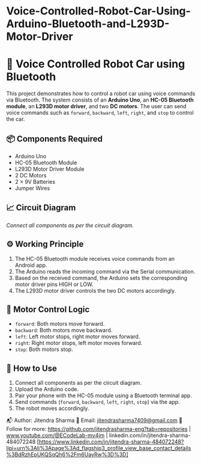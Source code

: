 # Voice-Controlled-Robot-Car-Using-Arduino-Bluetooth-and-L293D-Motor-Driver
<h1>🤖 Voice Controlled Robot Car using Bluetooth</h1>

<p>This project demonstrates how to control a robot car using voice commands via Bluetooth. The system consists of an <strong>Arduino Uno</strong>, an <strong>HC-05 Bluetooth module</strong>, an <strong>L293D motor driver</strong>, and two <strong>DC motors</strong>. The user can send voice commands such as <code>forward</code>, <code>backward</code>, <code>left</code>, <code>right</code>, and <code>stop</code> to control the car.</p>

<h2>📦 Components Required</h2>
<ul>
  <li>Arduino Uno</li>
  <li>HC-05 Bluetooth Module</li>
  <li>L293D Motor Driver Module</li>
  <li>2 DC Motors</li>
  <li>2 × 9V Batteries</li>
  <li>Jumper Wires</li>
</ul>

<h2>📈 Circuit Diagram</h2>
<p><em>Connect all components as per the circuit diagram.</em></p>

<h2>⚙️ Working Principle</h2>
<ol>
  <li>The HC-05 Bluetooth module receives voice commands from an Android app.</li>
  <li>The Arduino reads the incoming command via the Serial communication.</li>
  <li>Based on the received command, the Arduino sets the corresponding motor driver pins HIGH or LOW.</li>
  <li>The L293D motor driver controls the two DC motors accordingly.</li>
</ol>

<h2>🧠 Motor Control Logic</h2>
<ul>
  <li><code>forward</code>: Both motors move forward.</li>
  <li><code>backward</code>: Both motors move backward.</li>
  <li><code>left</code>: Left motor stops, right motor moves forward.</li>
  <li><code>right</code>: Right motor stops, left motor moves forward.</li>
  <li><code>stop</code>: Both motors stop.</li>
</ul>

<h2>🚀 How to Use</h2>
<ol>
  <li>Connect all components as per the circuit diagram.</li>
  <li>Upload the Arduino code.</li>
  <li>Pair your phone with the HC-05 module using a Bluetooth terminal app.</li>
  <li>Send commands (<code>forward</code>, <code>backward</code>, <code>left</code>, <code>right</code>, <code>stop</code>) via the app.</li>
  <li>The robot moves accordingly.</li>
</ol>


📬 Author: Jitendra Sharma 📧 Email: jitendrasharma7409@gmail.com 🔗 Follow for more: https://github.com/jitendrasharma-eng?tab=repositories | www.youtube.com/@ECodeLab-mv4jm | linkedin.com/in/jitendra-sharma-484072248 [https://www.linkedin.com/in/jitendra-sharma-484072248?lipi=urn%3Ali%3Apage%3Ad_flagship3_profile_view_base_contact_details%3BdRzhEpUKQSqQh6%2Fm6UayRw%3D%3D]
